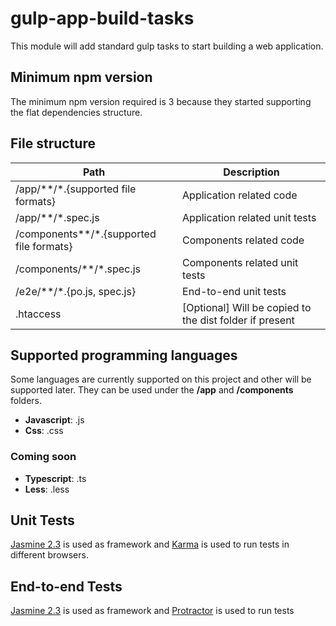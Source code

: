 # gulp-app-build-tasks
This module will add standard gulp tasks to start building a web application.

## Minimum npm version
The minimum npm version required is 3 because they started supporting the flat dependencies structure.

## File structure
| Path                                       | Description |
|---                                         |-------------|
| /app/\*\*/*.{supported file formats}       | Application related code    |
| /app/\*\*/*.spec.js                        | Application related unit tests |
| /components\*\*/*.{supported file formats} | Components related code |
| /components/\*\*/*.spec.js                 | Components related unit tests |
| /e2e/\*\*/*.{po.js, spec.js}               | End-to-end unit tests |
| .htaccess                                  | [Optional] Will be copied to the dist folder if present |

## Supported programming languages
Some languages are currently supported on this project and other will be supported
later. They can be used under the **/app** and **/components** folders.

- **Javascript**: .js
- **Css**: .css

### Coming soon

- **Typescript**: .ts
- **Less**: .less

## Unit Tests
[Jasmine 2.3](http://jasmine.github.io/2.3/introduction.html) is used as framework
and [Karma](https://github.com/karma-runner/karma) is used to run tests in different browsers.

## End-to-end Tests
[Jasmine 2.3](http://jasmine.github.io/2.3/introduction.html) is used as framework
and [Protractor](https://github.com/angular/protractor) is used to run tests